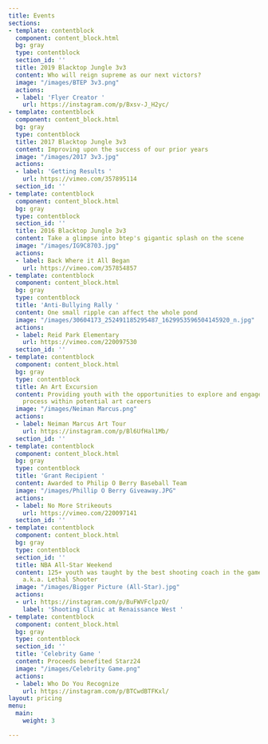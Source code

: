 ```yaml
---
title: Events
sections:
- template: contentblock
  component: content_block.html
  bg: gray
  type: contentblock
  section_id: ''
  title: 2019 Blacktop Jungle 3v3
  content: Who will reign supreme as our next victors?
  image: "/images/BTEP 3v3.png"
  actions:
  - label: 'Flyer Creator '
    url: https://instagram.com/p/Bxsv-J_H2yc/
- template: contentblock
  component: content_block.html
  bg: gray
  type: contentblock
  title: 2017 Blacktop Jungle 3v3
  content: Improving upon the success of our prior years
  image: "/images/2017 3v3.jpg"
  actions:
  - label: 'Getting Results '
    url: https://vimeo.com/357895114
  section_id: ''
- template: contentblock
  component: content_block.html
  bg: gray
  type: contentblock
  section_id: ''
  title: 2016 Blacktop Jungle 3v3
  content: Take a glimpse into btep's gigantic splash on the scene
  image: "/images/IG9C8703.jpg"
  actions:
  - label: Back Where it All Began
    url: https://vimeo.com/357854857
- template: contentblock
  component: content_block.html
  bg: gray
  type: contentblock
  title: 'Anti-Bullying Rally '
  content: One small ripple can affect the whole pond
  image: "/images/30604173_252491185295487_1629953596504145920_n.jpg"
  actions:
  - label: Reid Park Elementary
    url: https://vimeo.com/220097530
  section_id: ''
- template: contentblock
  component: content_block.html
  bg: gray
  type: contentblock
  title: An Art Excursion
  content: Providing youth with the opportunities to explore and engage the creative
    process within potential art careers
  image: "/images/Neiman Marcus.png"
  actions:
  - label: Neiman Marcus Art Tour
    url: https://instagram.com/p/Bl6UfHal1Mb/
  section_id: ''
- template: contentblock
  component: content_block.html
  bg: gray
  type: contentblock
  title: 'Grant Recipient '
  content: Awarded to Philip O Berry Baseball Team
  image: "/images/Phillip O Berry Giveaway.JPG"
  actions:
  - label: No More Strikeouts
    url: https://vimeo.com/220097141
  section_id: ''
- template: contentblock
  component: content_block.html
  bg: gray
  type: contentblock
  section_id: ''
  title: NBA All-Star Weekend
  content: 125+ youth was taught by the best shooting coach in the game Chris Matthews
    a.k.a. Lethal Shooter
  image: "/images/Bigger Picture (All-Star).jpg"
  actions:
  - url: https://instagram.com/p/BuFWVFclpzO/
    label: 'Shooting Clinic at Renaissance West '
- template: contentblock
  component: content_block.html
  bg: gray
  type: contentblock
  section_id: ''
  title: 'Celebrity Game '
  content: Proceeds benefited Starz24
  image: "/images/Celebrity Game.png"
  actions:
  - label: Who Do You Recognize
    url: https://instagram.com/p/BTCwdBTFKxl/
layout: pricing
menu:
  main:
    weight: 3

---
```

